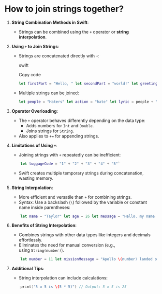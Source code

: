 # How to join strings together? 

1. **String Combination Methods in Swift**:
    
    - Strings can be combined using the `+` operator or **string interpolation**.
2. **Using `+` to Join Strings**:
    
    - Strings are concatenated directly with `+`:
        
        swift
        
        Copy code
        
		```swift
        let firstPart = "Hello, " let secondPart = "world!" let greeting = firstPart + secondPart`
		```
        
    - Multiple strings can be joined:
        
		```swift
        let people = "Haters" let action = "hate" let lyric = people + " gonna " + action print(lyric) // "Haters gonna hate"
		```
        
3. **Operator Overloading**:
    
    - The `+` operator behaves differently depending on the data type:
        - Adds numbers for `Int` and `Double`.
        - Joins strings for `String`.
    - Also applies to `+=` for appending strings.
    
4. **Limitations of Using `+`**:
    
    - Joining strings with `+` repeatedly can be inefficient:
        
	```swift
        let luggageCode = "1" + "2" + "3" + "4" + "5"`
	```
        
    - Swift creates multiple temporary strings during concatenation, wasting memory.
    
5. **String Interpolation**:
    
    - More efficient and versatile than `+` for combining strings.
    - Syntax: Use a backslash (`\`) followed by the variable or constant name inside parentheses:
        
	```swift
        let name = "Taylor" let age = 26 let message = "Hello, my name is \(name) and I'm \(age) years old." print(message) // Output: Hello, my name is Taylor and I'm 26 years old.`
	```
        
6. **Benefits of String Interpolation**:
    
    - Combines strings with other data types like integers and decimals effortlessly.
    - Eliminates the need for manual conversion (e.g., using `String(number)`).
        
	```swift
        let number = 11 let missionMessage = "Apollo \(number) landed on the moon."
	```
        
7. **Additional Tips**:
    
    - String interpolation can include calculations:
        
	```swift
        print("5 x 5 is \(5 * 5)") // Output: 5 x 5 is 25
	```
